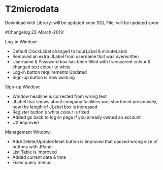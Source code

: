 # T2microdata


Download with Library: will be updated soon
SQL File: will be updated soon




#Changelog 22-March-2019:

Log-in Window:
- Default ClockLabel changed to hourLabel & minuteLabel
- Removed an extra JLabel from username that was overwritten
- Username & Password box has been filled with transparent colour & changed text colour to white
- Log-in button requirements Updated
- Sign-up button is now working

Sign-up Window:
- Window headline is corrected from wrong text
- JLabel that shows about company facilities was shortened previousely, now the length of JLabel box is increased
- Register button's white colour is fixed
- Added go back to log-in page if you already owned an account
- UX improved

Management Window:
- Add/Delete/Update/Reset button is improved that caused wrong size of buttons with JPanel
- List Table is improved
- Added current date & time
- Fixed query menus
